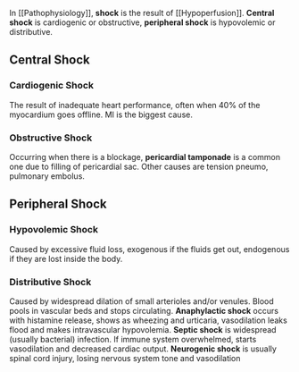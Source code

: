 In [[Pathophysiology]], **shock** is the result of [[Hypoperfusion]]. **Central shock** is cardiogenic or obstructive, **peripheral shock** is hypovolemic or distributive.

## Central Shock
### Cardiogenic Shock
The result of inadequate heart performance, often when 40% of the myocardium goes offline. MI is the biggest cause.

### Obstructive Shock
Occurring when there is a blockage, **pericardial tamponade** is a common one due to filling of pericardial sac. Other causes are tension pneumo, pulmonary embolus.

## Peripheral Shock
### Hypovolemic Shock
Caused by excessive fluid loss, exogenous if the fluids get out, endogenous if they are lost inside the body.

### Distributive Shock
Caused by widespread dilation of small arterioles and/or venules. Blood pools in vascular beds and stops circulating.
**Anaphylactic shock** occurs with histamine release, shows as wheezing and urticaria, vasodilation leaks flood and makes intravascular hypovolemia.
**Septic shock** is widespread (usually bacterial) infection. If immune system overwhelmed, starts vasodilation and decreased cardiac output.
**Neurogenic shock** is usually spinal cord injury, losing nervous system tone and vasodilation